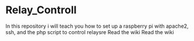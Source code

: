 # Relay_Controll
In this repository i will teach you how to set up a raspberry pi with apache2, ssh, and the php script to control relaysre Read the wiki
Read the wiki 
